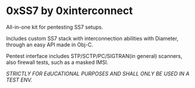 # 0xSS7 by 0xinterconnect
All-in-one kit for pentesting SS7 setups.

Includes custom SS7 stack with interconnection abilities with Diameter, through an easy API made in Obj-C.

Pentest interface includes STP/SCTP/PC/SIGTRAN(in general) scanners, also firewall tests, such as a masked IMSI.

*STRICTLY FOR EdUCATIONAL PURPOSES AND SHALL ONLY BE USED IN A TEST ENV.*